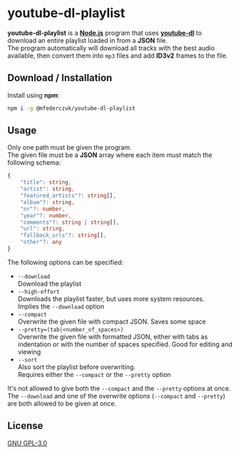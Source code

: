 # youtube-dl-playlist #

**youtube-dl-playlist** is a **[Node.js]** program that uses **[youtube-dl]** to download an entire playlist loaded in
from a **JSON** file.  
The program automatically will download all tracks with the best audio available, then convert them into `mp3` files and
add **ID3v2** frames to the file.

[youtube-dl]: https://github.com/ytdl-org/youtube-dl
[Node.js]: https://nodejs.org

## Download / Installation ##

Install using **npm**:

```sh
npm i -g @mfederczuk/youtube-dl-playlist
```

## Usage ##

Only one path must be given the program.  
The given file must be a **JSON** array where each item must match the following schema:

```typescript
{
	"title": string,
	"artist": string,
	"featured_artists"?: string[],
	"album"?: string,
	"nr"?: number,
	"year"?: number,
	"comments"?: string | string[],
	"url": string,
	"fallback_urls"?: string[],
	"other"?: any
}
```

The following options can be specified:

* `--download`  
  Download the playlist
* `--high-effort`  
  Downloads the playlist faster, but uses more system resources.  
  Implies the `--download` option
* `--compact`  
  Overwrite the given file with compact JSON. Saves some space
* `--pretty=(tab|<number_of_spaces>)`  
  Overwrite the given file with formatted JSON, either with tabs as indentation or with the number of spaces specified.
  Good for editing and viewing
* `--sort`  
  Also sort the playlist before overwriting.  
  Requires either the `--compact` or the `--pretty` option

It's not allowed to give both the `--compact` and the `--pretty` options at once.  
The `--download` and one of the overwrite options (`--compact` and `--pretty`) are both allowed to be given at once.

## License ##

[GNU GPL-3.0](LICENSE)
